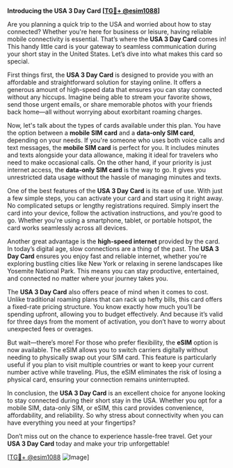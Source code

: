**Introducing the USA 3 Day Card [[TG💪+ @esim1088](https://t.me/s/esim1088)]**

Are you planning a quick trip to the USA and worried about how to stay connected? Whether you're here for business or leisure, having reliable mobile connectivity is essential. That’s where the **USA 3 Day Card** comes in! This handy little card is your gateway to seamless communication during your short stay in the United States. Let’s dive into what makes this card so special.

First things first, the **USA 3 Day Card** is designed to provide you with an affordable and straightforward solution for staying online. It offers a generous amount of high-speed data that ensures you can stay connected without any hiccups. Imagine being able to stream your favorite shows, send those urgent emails, or share memorable photos with your friends back home—all without worrying about exorbitant roaming charges.

Now, let's talk about the types of cards available under this plan. You have the option between a **mobile SIM card** and a **data-only SIM card**, depending on your needs. If you're someone who uses both voice calls and text messages, the **mobile SIM card** is perfect for you. It includes minutes and texts alongside your data allowance, making it ideal for travelers who need to make occasional calls. On the other hand, if your priority is just internet access, the **data-only SIM card** is the way to go. It gives you unrestricted data usage without the hassle of managing minutes and texts.

One of the best features of the **USA 3 Day Card** is its ease of use. With just a few simple steps, you can activate your card and start using it right away. No complicated setups or lengthy registrations required. Simply insert the card into your device, follow the activation instructions, and you’re good to go. Whether you're using a smartphone, tablet, or portable hotspot, the card works seamlessly across all devices.

Another great advantage is the **high-speed internet** provided by the card. In today’s digital age, slow connections are a thing of the past. The **USA 3 Day Card** ensures you enjoy fast and reliable internet, whether you're exploring bustling cities like New York or relaxing in serene landscapes like Yosemite National Park. This means you can stay productive, entertained, and connected no matter where your journey takes you.

The **USA 3 Day Card** also offers peace of mind when it comes to cost. Unlike traditional roaming plans that can rack up hefty bills, this card offers a fixed-rate pricing structure. You know exactly how much you’ll be spending upfront, allowing you to budget effectively. And because it’s valid for three days from the moment of activation, you don’t have to worry about unexpected fees or overages.

But wait—there’s more! For those who prefer flexibility, the **eSIM** option is now available. The eSIM allows you to switch carriers digitally without needing to physically swap out your SIM card. This feature is particularly useful if you plan to visit multiple countries or want to keep your current number active while traveling. Plus, the eSIM eliminates the risk of losing a physical card, ensuring your connection remains uninterrupted.

In conclusion, the **USA 3 Day Card** is an excellent choice for anyone looking to stay connected during their short stay in the USA. Whether you opt for a mobile SIM, data-only SIM, or eSIM, this card provides convenience, affordability, and reliability. So why stress about connectivity when you can have everything you need at your fingertips?

Don’t miss out on the chance to experience hassle-free travel. Get your **USA 3 Day Card** today and make your trip unforgettable! 

[[TG💪+ @esim1088](https://t.me/s/esim1088) ![Image](https://i.postimg.cc/Y0z9fWf4/image.png)]